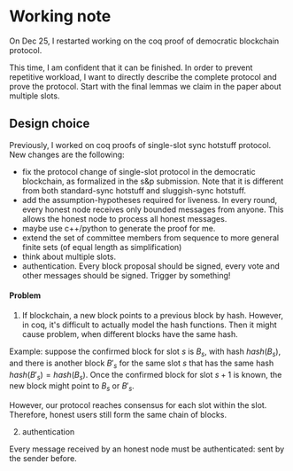 # Working note

On Dec 25, I restarted working on the coq proof of democratic blockchain protocol. 

This time, I am confident that it can be finished. In order to prevent repetitive workload, I want to directly describe the complete protocol and prove the protocol. Start with the final lemmas we claim in the paper about multiple slots. 

## Design choice

Previously, I worked on coq proofs of single-slot sync hotstuff protocol. New changes are the following:
* fix the protocol change of single-slot protocol in the democratic blockchain, as formalized in the s&p submission. Note that it is different from both standard-sync hotstuff and sluggish-sync hotstuff. 
* add the assumption-hypotheses required for liveness. In every round, every honest node receives only bounded messages from anyone. This allows the honest node to process all honest messages. 
* maybe use c++/python to generate the proof for me. 
* extend the set of committee members from sequence to more general finite sets (of equal length as simplification) 
* think about multiple slots. 
* authentication. Every block proposal should be signed, every vote and other messages should be signed. Trigger by something! 

#### Problem
1. If blockchain, a new block points to a previous block by hash. 
However, in coq, it's difficult to actually model the hash functions. Then it might cause problem, when different blocks have the same hash. 

Example: suppose the confirmed block for slot $s$ is $B_s$, with hash $hash(B_s)$, and there is another block $B'_s$ for the same slot $s$ that has the same hash $hash(B'_s) = hash(B_s)$. Once the confirmed block for slot $s+1$ is known, the new block might point to $B_s$ or $B'_s$. 

However, our protocol reaches consensus for each slot within the slot. Therefore, honest users still form the same chain of blocks. 

2. authentication

Every message received by an honest node must be authenticated: sent by the sender before. 
